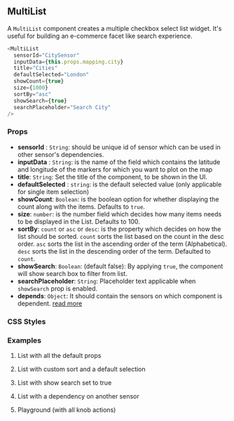 ## MultiList

A `MultiList` component creates a multiple checkbox select list widget. It's useful for building an e-commerce facet like search experience.

```js
<MultiList
  sensorId="CitySensor"
  inputData={this.props.mapping.city}
  title="Cities"
  defaultSelected="London"
  showCount={true}
  size={1000}
  sortBy="asc"
  showSearch={true}
  searchPlaceholder="Search City"
/>
```

### Props

- **sensorId** : `String`: should be unique id of sensor which can be used in other sensor's dependencies.   
- **inputData** : `String`: is the name of the field which contains the latitude and longitude of the markers for which you want to plot on the map   
- **title**: `String`: Set the title of the component, to be shown in the UI.
- **defaultSelected** : `string`: is the default selected value (only applicable for single item selection)   
- **showCount**: `Boolean`: is the boolean option for whether displaying the count along with the items. Defaults to `true`.  
- **size**: `number`: is the number field which decides how many items needs to be displayed in the List. Defaults to 100.    
-  **sortBy**: `count` or `asc` or `desc`: is the property which decides on how the list should be sorted. `count` sorts the list based on the count in the desc order. `asc` sorts the list in the ascending order of the term (Alphabetical). `desc` sorts the list in the descending order of the term. Defaulted to `count`.  
- **showSearch**: `Boolean`: (default false): By applying `true`, the component will show search box to filter from list.
- **searchPlaceholder**: `String`: Placeholder text applicable when `showSearch` prop is enabled.
- **depends**: `Object`: It should contain the sensors on which component is dependent. [read more](https://appbaseio.github.io/reactive-maps-docs/v1/getting-started/Dependency.html)


### CSS Styles



### Examples

1. List with all the default props

2. List with custom sort and a default selection

3. List with show search set to true

4. List with a dependency on another sensor

5. Playground (with all knob actions)

